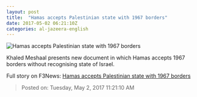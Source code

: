 ```yaml
---
layout: post
title:  "Hamas accepts Palestinian state with 1967 borders"
date: 2017-05-02 06:21:10Z
categories: al-jazeera-english
---
```


![Hamas accepts Palestinian state with 1967 borders](http://www.aljazeera.com/mritems/Images/2017/5/1/d021ac55af1b4b7f9bbac5dee594d58b_18.jpg)

Khaled Meshaal presents new document in which Hamas accepts 1967 borders without recognising state of Israel.


Full story on F3News: [Hamas accepts Palestinian state with 1967 borders](http://www.f3nws.com/n/JATYKE)

> Posted on: Tuesday, May 2, 2017 11:21:10 AM
